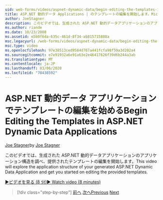```yaml
---
uid: web-forms/videos/aspnet-dynamic-data/begin-editing-the-templates-in-aspnet-dynamic-data-applications
title: ASP.NET 動的データ Applications | のテンプレートの編集を開始します。Microsoft Docs
author: JoeStagner
description: このビデオでは、生成された ASP.NET 動的データアプリケーションのアプリケーション構造を調べ、提供されたテンプレートの編集を開始します。
ms.author: riande
ms.date: 10/23/2008
ms.assetid: e5b0f6da-635c-461d-8f34-ab815715888a
msc.legacyurl: /web-forms/videos/aspnet-dynamic-data/begin-editing-the-templates-in-aspnet-dynamic-data-applications
msc.type: video
ms.openlocfilehash: 97e38513ced9584d767a441fcfa98f59a3d202a4
ms.sourcegitcommit: e7e91932a6e91a63e2e46417626f39d6b244a3ab
ms.translationtype: MT
ms.contentlocale: ja-JP
ms.lasthandoff: 03/06/2020
ms.locfileid: "78438592"
---
```

# <a name="begin-editing-the-templates-in-aspnet-dynamic-data-applications"></a><span data-ttu-id="a401e-103">ASP.NET 動的データ アプリケーションでテンプレートの編集を始める</span><span class="sxs-lookup"><span data-stu-id="a401e-103">Begin Editing the Templates in ASP.NET Dynamic Data Applications</span></span>

<span data-ttu-id="a401e-104">[Joe Stagner](https://github.com/JoeStagner)</span><span class="sxs-lookup"><span data-stu-id="a401e-104">by [Joe Stagner](https://github.com/JoeStagner)</span></span>

<span data-ttu-id="a401e-105">このビデオでは、生成された ASP.NET 動的データアプリケーションのアプリケーション構造を調べ、提供されたテンプレートの編集を開始します。</span><span class="sxs-lookup"><span data-stu-id="a401e-105">This video will explore the application structure of your generated ASP.NET Dynamic Data Application and get you started on editing the provided templates.</span></span>

[<span data-ttu-id="a401e-106">&#9654;ビデオを見る (8 分)</span><span class="sxs-lookup"><span data-stu-id="a401e-106">&#9654; Watch video (8 minutes)</span></span>](https://channel9.msdn.com/Blogs/ASP-NET-Site-Videos/begin-editing-the-templates-in-aspnet-dynamic-data-applications)

> [!div class="step-by-step"]
> <span data-ttu-id="a401e-107">[前へ](getting-started-with-dynamic-data.md)
> [次へ](begin-modifying-dynamic-data-applications-with-url-routing.md)</span><span class="sxs-lookup"><span data-stu-id="a401e-107">[Previous](getting-started-with-dynamic-data.md)
[Next](begin-modifying-dynamic-data-applications-with-url-routing.md)</span></span>
